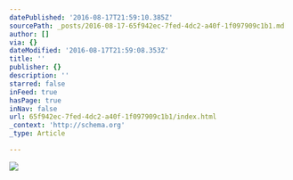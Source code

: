 ```yaml
---
datePublished: '2016-08-17T21:59:10.385Z'
sourcePath: _posts/2016-08-17-65f942ec-7fed-4dc2-a40f-1f097909c1b1.md
author: []
via: {}
dateModified: '2016-08-17T21:59:08.353Z'
title: ''
publisher: {}
description: ''
starred: false
inFeed: true
hasPage: true
inNav: false
url: 65f942ec-7fed-4dc2-a40f-1f097909c1b1/index.html
_context: 'http://schema.org'
_type: Article

---
```

![](https://the-grid-user-content.s3-us-west-2.amazonaws.com/060cb558-0627-4bdd-ae9e-da4e854a8ab6.jpg)